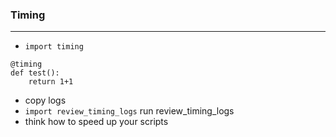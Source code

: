 ### Timing

----

- `import timing`
```
@timing
def test():
    return 1+1
```
- copy logs
- `import review_timing_logs`
run review_timing_logs
- think how to speed up your scripts